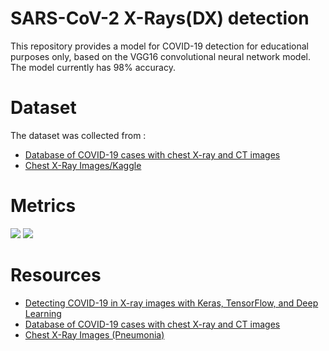 # SARS-CoV-2 X-Rays(DX) detection

This repository provides a model for COVID-19 detection for educational purposes only, based on the VGG16 convolutional neural network model. The model currently has 98% accuracy.

# Dataset
The dataset was collected from :
 - [Database of COVID-19 cases with chest X-ray and CT images](https://github.com/ieee8023/covid-chestxray-dataset)
 - [Chest X-Ray Images/Kaggle](https://www.kaggle.com/paultimothymooney/chest-xray-pneumonia/data)
 
 # Metrics
 
 ![](https://github.com/GavriloviciEduard/SARS-CoV-2-X-Rays-DX-detection/blob/master/res/plot.png)
 ![](https://github.com/GavriloviciEduard/SARS-CoV-2-X-Rays-DX-detection/blob/master/res/stats.png)

 
# Resources
- [Detecting COVID-19 in X-ray images with Keras, TensorFlow, and Deep Learning](https://www.pyimagesearch.com/2020/03/16/detecting-covid-19-in-x-ray-images-with-keras-tensorflow-and-deep-learning/)
- [Database of COVID-19 cases with chest X-ray and CT images](https://github.com/ieee8023/covid-chestxray-dataset)
- [Chest X-Ray Images (Pneumonia)](https://www.kaggle.com/paultimothymooney/chest-xray-pneumonia/data)
